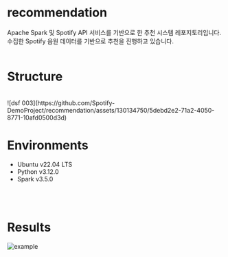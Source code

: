 # recommendation
Apache Spark 및 Spotify API 서비스를 기반으로 한 추천 시스템 레포지토리입니다. <br>
수집한 Spotify 음원 데이터를 기반으로 추천을 진행하고 있습니다.
<br>
<br>

# Structure
<br>
![dsf 003](https://github.com/Spotify-DemoProject/recommendation/assets/130134750/5debd2e2-71a2-4050-8771-10afd0500d3d)
<br>

# Environments
- Ubuntu v22.04 LTS
- Python v3.12.0
- Spark v3.5.0
<br>
<br>

# Results
![example](https://github.com/Spotify-DemoProject/recommendation/assets/130134750/37a8e7a9-2421-4e0e-87ab-6d55a819e835)
